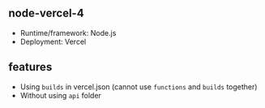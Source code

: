 ## node-vercel-4
- Runtime/framework: Node.js
- Deployment: Vercel

## features
- Using `builds` in vercel.json (cannot use `functions` and `builds` together)
- Without using `api` folder